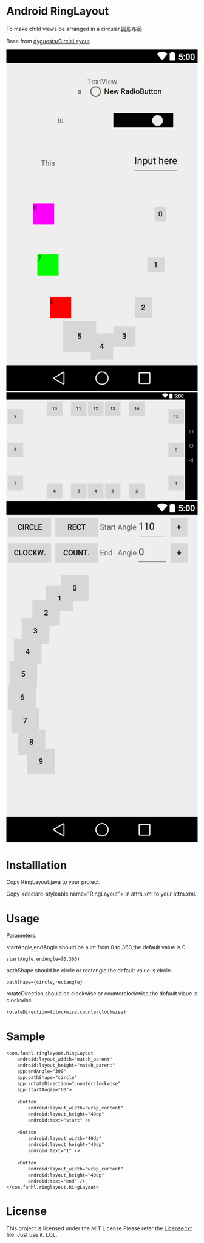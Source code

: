 # Android RingLayout

To make child views be arranged in a circular.圆形布局.

Base from [dyguests/CircleLayout](https://github.com/dyguests/CircleLayout).

![circle](/graphics/circle.png)
![rect](/graphics/rect.png)
![custom](/graphics/custom.png)

# Installlation


Copy RingLayout.java to your project.

Copy \<declare-styleable name="RingLayout"\> in attrs.xml to your attrs.xml.

# Usage

Parameters:

startAngle,endAngle should be a int from 0 to 360,the default value is 0.

    startAngle,endAngle=[0,360)

pathShape should be circle or rectangle,the default value is circle.

    pathShape={circle,rectangle}

rotateDirection should be clockwise or counterclockwise,the default vlaue is clockwise.

    rotateDirection={clockwise,counterclockwise}

# Sample

    <com.fanhl.ringlayout.RingLayout
        android:layout_width="match_parent"
        android:layout_height="match_parent"
        app:endAngle="300"
        app:pathShape="circle"
        app:rotateDirection="counterclockwise"
        app:startAngle="60">

        <Button
            android:layout_width="wrap_content"
            android:layout_height="40dp"
            android:text="start" />

        <Button
            android:layout_width="40dp"
            android:layout_height="40dp"
            android:text="1" />

        <Button
            android:layout_width="wrap_content"
            android:layout_height="40dp"
            android:text="end" />
    </com.fanhl.ringlayout.RingLayout>

# License

This project is licensed under the MIT License.Please refer the [License.txt](/License.txt) file.
Just use it. LOL.